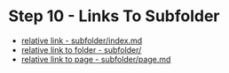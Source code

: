 # Step 10 - Links To Subfolder

- [relative link - subfolder/index.md](subfolder/index.md)
- [relative link to folder - subfolder/](subfolder/)
- [relative link to page - subfolder/page.md](subfolder/page.md)

